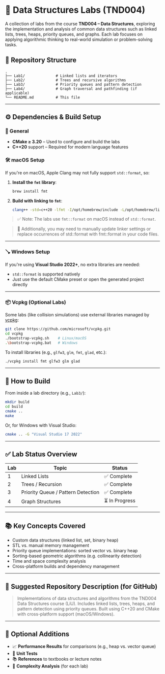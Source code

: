  # 🧠 Data Structures Labs (TND004)

A collection of labs from the course **TND004 – Data Structures**, exploring the implementation and analysis of common data structures such as linked lists, trees, heaps, priority queues, and graphs. Each lab focuses on applying algorithmic thinking to real-world simulation or problem-solving tasks.

## 📁 Repository Structure

```
.
├── Lab1/              # Linked lists and iterators
├── Lab2/              # Trees and recursive algorithms
├── Lab3/              # Priority queues and pattern detection
├── Lab4/              # Graph traversal and pathfinding (if applicable)
└── README.md          # This file
```

---

## ⚙️ Dependencies & Build Setup

### 🔧 General

* **CMake ≥ 3.20** – Used to configure and build the labs
* **C++20** support – Required for modern language features

### 🛠 macOS Setup

If you're on macOS, Apple Clang may not fully support `std::format`, so:

1. **Install the `fmt` library**:

   ```bash
   brew install fmt
   ```

2. **Build with linking to `fmt`**:

   ```bash
   clang++ -std=c++20 -lfmt -I/opt/homebrew/include -L/opt/homebrew/lib ...
   ```

> ✅ Note: The labs use `fmt::format` on macOS instead of `std::format`.

> 🔁 Additionally, you may need to manually update linker settings or replace occurrences of std::format with fmt::format in your code files.

---

### 🪠 Windows Setup

If you're using **Visual Studio 2022+**, no extra libraries are needed:

* `std::format` is supported natively
* Just use the default CMake preset or open the generated project directly

---

### 📦 Vcpkg (Optional Labs)

Some labs (like collision simulations) use external libraries managed by [vcpkg](https://github.com/microsoft/vcpkg):

```bash
git clone https://github.com/microsoft/vcpkg.git
cd vcpkg
./bootstrap-vcpkg.sh    # Linux/macOS
.\bootstrap-vcpkg.bat   # Windows
```

To install libraries (e.g., `glfw3`, `glm`, `fmt`, `glad`, etc.):

```bash
./vcpkg install fmt glfw3 glm glad
```

---

## 🔨 How to Build

From inside a lab directory (e.g., `Lab3/`):

```bash
mkdir build
cd build
cmake ..
make
```

Or, for Windows with Visual Studio:

```bash
cmake .. -G "Visual Studio 17 2022"
```

---

## ✅ Lab Status Overview

| Lab | Topic                              | Status        |
| --- | ---------------------------------- | ------------- |
| 1   | Linked Lists                       | ✅ Complete    |
| 2   | Trees / Recursion                  | ✅ Complete    |
| 3   | Priority Queue / Pattern Detection | ✅ Complete    |
| 4   | Graph Structures                   | ⏳ In Progress |

---

## 📚 Key Concepts Covered

* Custom data structures (linked list, set, binary heap)
* STL vs. manual memory management
* Priority queue implementations: sorted vector vs. binary heap
* Sorting-based geometric algorithms (e.g. collinearity detection)
* Time and space complexity analysis
* Cross-platform builds and dependency management

---

## 💬 Suggested Repository Description (for GitHub)

> Implementations of data structures and algorithms from the TND004 Data Structures course (LiU). Includes linked lists, trees, heaps, and pattern detection using priority queues. Built using C++20 and CMake with cross-platform support (macOS/Windows).

---

## 📌 Optional Additions

* 📈 **Performance Results** for comparisons (e.g., heap vs. vector queue)
* 🧪 **Unit Tests**
* 📚 **References** to textbooks or lecture notes
* 🧠 **Complexity Analysis** (for each lab)
